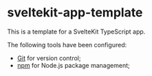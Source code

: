 # sveltekit-app-template

This is a template for a SvelteKit TypeScript app.

The following tools have been configured:

- [Git](https://git-scm.com/) for version control;
- [npm](https://www.npmjs.com) for Node.js package management;
